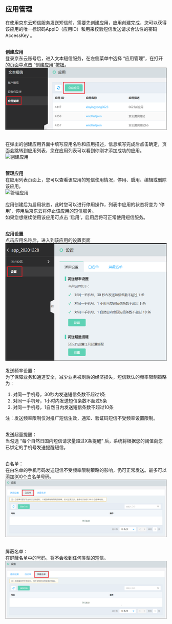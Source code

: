## 应用管理<br>

在使用京东云短信服务发送短信前，需要先创建应用，应用创建完成，您可以获得该应用的唯一标识码AppID（应用ID）和用来校验短信发送请求合法性的密码 AccessKey 。<br><br>

**创建应用**<br>
登录京东云账号后，进入文本短信服务，在左侧菜单中选择 “应用管理”，在打开的页面中点击 “创建应用”按钮。<br>
![创建应用](../../../../image/Text-Message/dx-002a.png)<br><br>

在弹出的创建应用界面中填写应用名称和应用描述，信息填写完成后点击确定，页面会跳转到应用列表，您在应用列表可以看到你刚才添加成功的应用。<br>
![创建应用](../../../../image/Text-Message/dx-003.png)<br><br>

**管理应用**<br>
在应用列表页面上，您可以查看该应用的短信使用情况，停用、启用、编辑或删除该应用。<br>
![管理应用](../../../../image/Text-Message/dx-004.png)<br><br>
应用创建后为启用状态，此时您可以进行停用操作，列表中应用的状态将变为 ‘停用’，停用后京东云将停止该应用的短信服务。<br>
如果您想继续使用该应用可点击 ‘启用’，启用后将可正常使用短信服务。<br><br>

**应用设置**<br>
点击应用名称后，进入到该应用的设置页面<br>
![应用设置](../../../../image/Text-Message/dx-005a.png)<br><br>
发送频率设置：<br>
为了保障业务和通道安全，减少业务被刷后的经济损失，短信默认的频率限制策略为：<br>
1. 对同一手机号，30秒内发送短信条数不超过1条<br>
2. 对同一手机号，1小时内发送短信条数不超过5条<br>
3. 对同一手机号，1自然日内发送短信条数不超过10条<br>

注：发送频率限制仅对推广短信生效，通知、验证码短信不受频率设置限制。 <br><br>

发送超量提醒：<br>
当勾选 “每个自然日国内短信请求量超过X条提醒” 后，系统将根据您的阈值向您已绑定的手机号发送提醒短信。<br><br>

白名单：<br>
在白名单的手机号码发送短信不受频率限制策略的影响，仍可正常发送。最多可以添加300个白名单号码。<br>
![白名单](../../../../image/Text-Message/dx-006a.png)<br><br>

屏蔽名单：<br>
在屏蔽名单中的号码，将不会收到任何类型的短信。<br>
![屏蔽名单](../../../../image/Text-Message/dx-008a.png)
